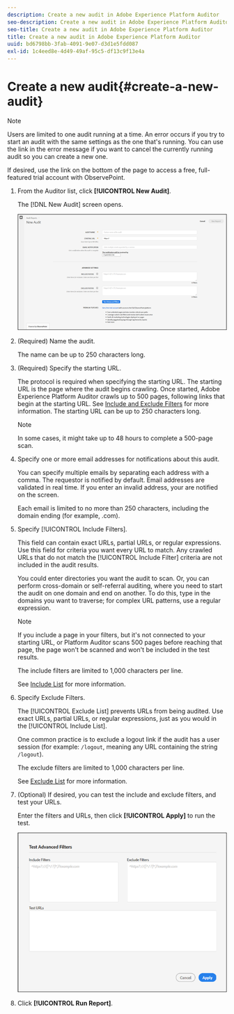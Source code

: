 ```yaml
---
description: Create a new audit in Adobe Experience Platform Auditor
seo-description: Create a new audit in Adobe Experience Platform Auditor
seo-title: Create a new audit in Adobe Experience Platform Auditor
title: Create a new audit in Adobe Experience Platform Auditor
uuid: bd6798bb-3fab-4091-9e07-d3d1e5fdd087
exl-id: 1c4eed8e-4d49-49af-95c5-df13c9f13e4a
---
```

# Create a new audit{#create-a-new-audit}

>[!NOTE]
>
>Users are limited to one audit running at a time. An error occurs if you try to start an audit with the same settings as the one that's running. You can use the link in the error message if you want to cancel the currently running audit so you can create a new one.

If desired, use the link on the bottom of the page to access a free, full-featured trial account with ObservePoint. 

1. From the Auditor list, click **[!UICONTROL New Audit]**.

   The [!DNL New Audit] screen opens.

   ![](assets/config.png)

1. (Required) Name the audit.

   The name can be up to 250 characters long. 
1. (Required) Specify the starting URL.

   The protocol is required when specifying the starting URL. The starting URL is the page where the audit begins crawling. Once started, Adobe Experience Platform Auditor crawls up to 500 pages, following links that begin at the starting URL. See [Include and Exclude Filters](../create-audit/filters.md) for more information. The starting URL can be up to 250 characters long.

   >[!NOTE]
   >
   >In some cases, it might take up to 48 hours to complete a 500-page scan.

1. Specify one or more email addresses for notifications about this audit.

   You can specify multiple emails by separating each address with a comma. The requestor is notified by default. Email addresses are validated in real time. If you enter an invalid address, your are notified on the screen.

   Each email is limited to no more than 250 characters, including the domain ending (for example, .com). 

1. Specify [!UICONTROL Include Filters].

   This field can contain exact URLs, partial URLs, or regular expressions. Use this field for criteria you want every URL to match. Any crawled URLs that do not match the [!UICONTROL Include Filter] criteria are not included in the audit results.

   You could enter directories you want the audit to scan. Or, you can perform cross-domain or self-referral auditing, where you need to start the audit on one domain and end on another. To do this, type in the domains you want to traverse; for complex URL patterns, use a regular expression.

   >[!NOTE]
   >
   >If you include a page in your filters, but it's not connected to your starting URL, or Platform Auditor scans 500 pages before reaching that page, the page won't be scanned and won't be included in the test results.

   The include filters are limited to 1,000 characters per line.

   See [Include List](../create-audit/filters.md) for more information. 
1. Specify Exclude Filters.

   The [!UICONTROL Exclude List] prevents URLs from being audited. Use exact URLs, partial URLs, or regular expressions, just as you would in the [!UICONTROL Include List].

   One common practice is to exclude a logout link if the audit has a user session (for example: `/logout`, meaning any URL containing the string `/logout`).

   The exclude filters are limited to 1,000 characters per line.

   See [Exclude List](../create-audit/filters.md) for more information. 
1. (Optional) If desired, you can test the include and exclude filters, and test your URLs.

   Enter the filters and URLs, then click **[!UICONTROL Apply]** to run the test.

   ![](assets/test-advanced-filters.png)

1. Click **[!UICONTROL Run Report]**.
